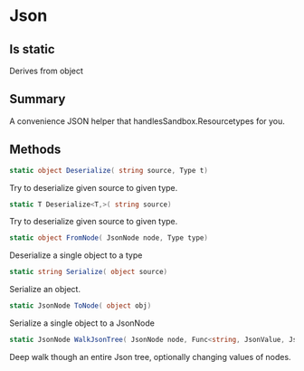 # Json

## Is static
Derives from object

## Summary

A convenience JSON helper that handlesSandbox.Resourcetypes for you.
## Methods

```c#
static object Deserialize( string source, Type t) 
```
Try to deserialize given source to given type.
```c#
static T Deserialize<T,>( string source) 
```
Try to deserialize given source to given type.
```c#
static object FromNode( JsonNode node, Type type) 
```
Deserialize a single object to a type
```c#
static string Serialize( object source) 
```
Serialize an object.
```c#
static JsonNode ToNode( object obj) 
```
Serialize a single object to a JsonNode
```c#
static JsonNode WalkJsonTree( JsonNode node, Func<string, JsonValue, JsonNode> onValue) 
```
Deep walk though an entire Json tree, optionally changing values of nodes.
